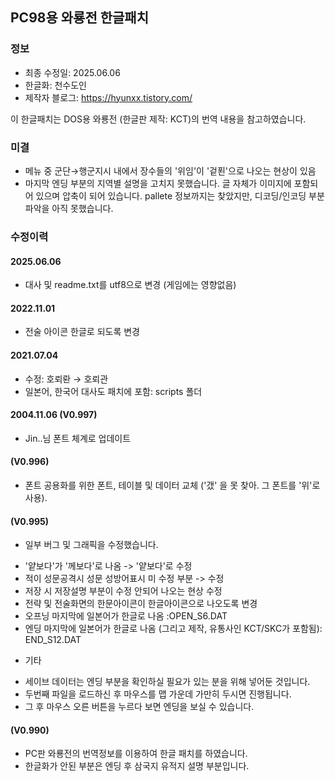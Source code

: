 ## PC98용 와룡전 한글패치
### 정보
* 최종 수정일: 2025.06.06
* 한글화: 천수도인
* 제작자 블로그: https://hyunxx.tistory.com/

이 한글패치는 DOS용 와룡전 (한글판 제작: KCT)의 번역 내용을 참고하였습니다.

### 미결
* 메뉴 중 군단→행군지시 내에서 장수들의 '위임'이 '겉푄'으로 나오는 현상이 있음
* 마지막 엔딩 부분의 지역별 설명을 고치지 못했습니다. 글 자체가 이미지에 포함되어 있으며 압축이 되어 있습니다. pallete 정보까지는 찾았지만, 디코딩/인코딩 부분 파악을 아직 못했습니다.


### 수정이력
#### 2025.06.06
* 대사 및 readme.txt를 utf8으로 변경 (게임에는 영향없음)
#### 2022.11.01
* 전술 아이콘 한글로 되도록 변경
#### 2021.07.04
* 수정: 호뢰롼 → 호뢰관
* 일본어, 한국어 대사도 패치에 포함: scripts 폴더
#### 2004.11.06 (V0.997)
* Jin..님 폰트 체계로 업데이트
#### (V0.996)
* 폰트 공용화를 위한 폰트, 테이블 및 데이터 교체 ('갰' 을 못 찾아. 그 폰트를 '위'로사용).
#### (V0.995)
* 일부 버그 및 그래픽을 수정했습니다.
+ '얕보다'가 '께보다'로 나옴 -> '얕보다'로 수정
+ 적이 성문공격시 성문 성방어표시 미 수정 부분 -> 수정
+ 저장 시 저장설명 부분이 수정 안되어 나오는 현상 수정
+ 전략 및 전술화면의 한문아이콘이 한글아이콘으로 나오도록 변경
+ 오프닝 마지막에 일본어가 한글로 나옴 :OPEN_S6.DAT
+ 엔딩 마지막에 일본어가 한글로 나옴 (그리고 제작, 유통사인 KCT/SKC가 포함됨): END_S12.DAT
* 기타
+ 세이브 데이터는 엔딩 부분을 확인하실 필요가 있는 분을 위해 넣어둔 것입니다.
+ 두번째 파일을 로드하신 후 마우스를 맵 가운데 가만히 두시면 진행됩니다.
+ 그 후 마우스 오른 버튼을 누르다 보면 엔딩을 보실 수 있습니다.
#### (V0.990)
* PC판 와룡전의 번역정보를 이용하여 한글 패치를 하였습니다.
* 한글화가 안된 부분은 엔딩 후 삼국지 유적지 설명 부분입니다.
